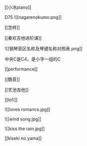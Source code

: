 [[小冰piano]]

D75
![[nagarenokumo.png]]

[[怎样]]

[[秦欢吉他进阶课]]

![[钢琴音区名称及琴键名称对照表.png]]

中央C是C4，是小字一组的C

[[performance]]

[[酷音]]

[[艺池吉他]]

[[lofi]]


![[loves romance.jpg]]


![[wind song.jpg]]

![[kiss the rain.jpg]]

[[kiseki no yama]]